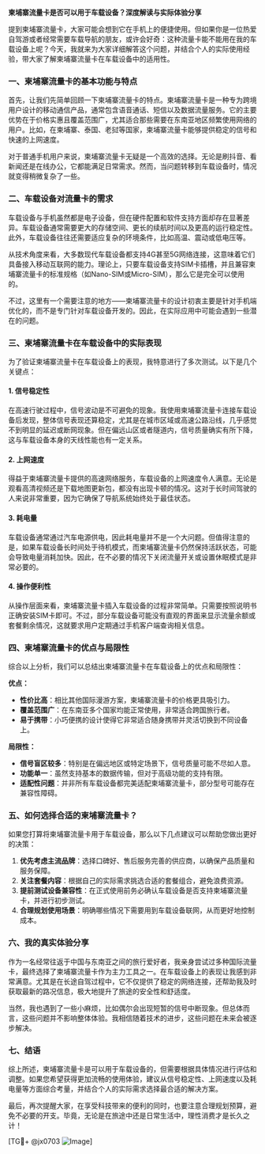 **柬埔寨流量卡是否可以用于车载设备？深度解读与实际体验分享**

提到柬埔寨流量卡，大家可能会想到它在手机上的便捷使用。但如果你是一位热爱自驾游或者经常需要车载导航的朋友，或许会好奇：这种流量卡能不能用在我的车载设备上呢？今天，我就来为大家详细解答这个问题，并结合个人的实际使用经验，带大家了解柬埔寨流量卡在车载设备中的适用性。

### 一、柬埔寨流量卡的基本功能与特点

首先，让我们先简单回顾一下柬埔寨流量卡的特点。柬埔寨流量卡是一种专为跨境用户设计的移动通信产品，通常包含语音通话、短信以及数据流量服务。它的主要优势在于价格实惠且覆盖范围广，尤其适合那些需要在东南亚地区频繁使用网络的用户。比如，在柬埔寨、泰国、老挝等国家，柬埔寨流量卡能够提供稳定的信号和快速的上网速度。

对于普通手机用户来说，柬埔寨流量卡无疑是一个高效的选择。无论是刷抖音、看新闻还是在线办公，它都能满足日常需求。然而，当问题转移到车载设备时，情况就变得稍微复杂了一些。

### 二、车载设备对流量卡的需求

车载设备与手机虽然都是电子设备，但在硬件配置和软件支持方面却存在显著差异。车载设备通常需要更大的存储空间、更长的续航时间以及更高的运行稳定性。此外，车载设备往往还需要适应复杂的环境条件，比如高温、震动或低电压等。

从技术角度来看，大多数现代车载设备都支持4G甚至5G网络连接，这意味着它们具备接入移动互联网的能力。理论上，只要车载设备支持SIM卡插槽，并且兼容柬埔寨流量卡的标准规格（如Nano-SIM或Micro-SIM），那么它是完全可以使用的。

不过，这里有一个需要注意的地方——柬埔寨流量卡的设计初衷主要是针对手机端优化的，而不是专门针对车载设备开发的。因此，在实际应用中可能会遇到一些潜在的问题。

### 三、柬埔寨流量卡在车载设备中的实际表现

为了验证柬埔寨流量卡在车载设备上的表现，我特意进行了多次测试。以下是几个关键点：

#### 1. **信号稳定性**
在高速行驶过程中，信号波动是不可避免的现象。我使用柬埔寨流量卡连接车载设备后发现，整体信号表现还算稳定，尤其是在城市区域或高速公路沿线，几乎感觉不到明显的延迟或断网现象。但在偏远山区或者隧道内，信号质量确实有所下降，这与车载设备本身的天线性能也有一定关系。

#### 2. **上网速度**
得益于柬埔寨流量卡提供的高速网络服务，车载设备的上网速度令人满意。无论是观看高清视频还是下载地图更新包，都没有出现卡顿的情况。这对于长时间驾驶的人来说非常重要，因为它确保了导航系统始终处于最佳状态。

#### 3. **耗电量**
车载设备通常通过汽车电源供电，因此耗电量并不是一个大问题。但值得注意的是，如果车载设备长时间处于待机模式，而柬埔寨流量卡仍然保持活跃状态，可能会导致电量消耗加快。因此，在不必要的情况下关闭流量开关或设置休眠模式是非常必要的。

#### 4. **操作便利性**
从操作层面来看，柬埔寨流量卡插入车载设备的过程非常简单。只需要按照说明书正确安装SIM卡即可。不过，部分车载设备可能没有直观的界面来显示流量余额或套餐剩余情况，这就要求用户定期通过手机客户端查询相关信息。

### 四、柬埔寨流量卡的优点与局限性

综合以上分析，我们可以总结出柬埔寨流量卡在车载设备上的优点和局限性：

**优点：**
- **性价比高**：相比其他国际漫游方案，柬埔寨流量卡的价格更具吸引力。
- **覆盖范围广**：在东南亚多个国家均能正常使用，非常适合跨国旅行者。
- **易于携带**：小巧便携的设计使得它非常适合随身携带并灵活切换到不同设备上。

**局限性：**
- **信号盲区较多**：特别是在偏远地区或特定场景下，信号质量可能不尽如人意。
- **功能单一**：虽然支持基本的数据传输，但对于高级功能的支持有限。
- **适配性问题**：并非所有车载设备都完美适配柬埔寨流量卡，部分型号可能存在兼容性障碍。

### 五、如何选择合适的柬埔寨流量卡？

如果您打算将柬埔寨流量卡用于车载设备，那么以下几点建议可以帮助您做出更好的决策：

1. **优先考虑主流品牌**：选择口碑好、售后服务完善的供应商，以确保产品质量和服务保障。
2. **关注套餐内容**：根据自己的实际需求挑选合适的套餐组合，避免浪费资源。
3. **提前测试设备兼容性**：在正式使用前务必确认车载设备是否支持柬埔寨流量卡，并进行初步测试。
4. **合理规划使用场景**：明确哪些情况下需要用到车载设备联网，从而更好地控制成本。

### 六、我的真实体验分享

作为一名经常往返于中国与东南亚之间的旅行爱好者，我亲身尝试过多种国际流量卡，最终选择了柬埔寨流量卡作为主力工具之一。在车载设备上的表现让我感到非常满意。尤其是在长途自驾过程中，它不仅提供了稳定的网络连接，还帮助我及时获取最新的路况信息，极大地提升了旅途的安全性和舒适度。

当然，我也遇到了一些小麻烦，比如偶尔会出现短暂的信号中断现象。但总体而言，这些问题并不影响整体体验。我相信随着技术的进步，这些问题在未来会被逐步解决。

### 七、结语

综上所述，柬埔寨流量卡是可以用于车载设备的，但需要根据具体情况进行评估和调整。如果您希望获得更加流畅的使用体验，建议从信号稳定性、上网速度以及耗电量等方面综合考量，并结合个人的实际需求选择最合适的解决方案。

最后，再次提醒大家，在享受科技带来的便利的同时，也要注意合理规划预算，避免不必要的开支。毕竟，无论是在旅途中还是日常生活中，理性消费才是长久之计！

[TG💪+ @jx0703 ![Image](https://github.com/user-attachments/assets/dbca1d08-cadb-493c-b0ec-ad6f7a83f270)]
